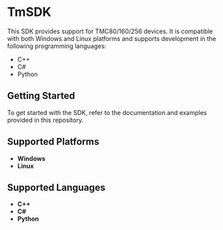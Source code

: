 # TmSDK

This SDK provides support for TMC80/160/256 devices. It is compatible with both Windows and Linux platforms and supports development in the following programming languages:

- C++
- C#
- Python

## Getting Started

To get started with the SDK, refer to the documentation and examples provided in this repository. 

## Supported Platforms

- **Windows**
- **Linux**

## Supported Languages

- **C++**
- **C#**
- **Python**